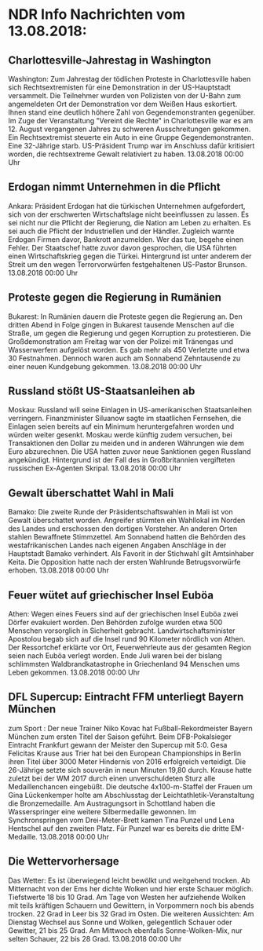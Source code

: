 # NDR Info Nachrichten vom 13.08.2018:


## Charlottesville-Jahrestag in Washington
Washington: Zum Jahrestag der tödlichen Proteste in Charlottesville haben sich Rechtsextremisten für eine Demonstration in der US-Hauptstadt versammelt. Die Teilnehmer wurden von Polizisten von der U-Bahn zum angemeldeten Ort der Demonstration vor dem Weißen Haus eskortiert. Ihnen stand eine deutlich höhere Zahl von Gegendemonstranten gegenüber. Im Zuge der Veranstaltung "Vereint die Rechte" in Charlottesville war es am 12. August vergangenen Jahres zu schweren Ausschreitungen gekommen. Ein Rechtsextremist steuerte ein Auto in eine Gruppe Gegendemonstranten. Eine 32-Jährige starb. US-Präsident Trump war im Anschluss dafür kritisiert worden, die rechtsextreme Gewalt relativiert zu haben. 13.08.2018 00:00 Uhr 

## Erdogan nimmt Unternehmen in die Pflicht
Ankara:	Präsident Erdogan hat die türkischen Unternehmen aufgefordert, sich von der erschwerten Wirtschaftslage nicht beeinflussen zu lassen. Es sei nicht nur die Pflicht der Regierung, die Nation am Leben zu erhalten. Es sei auch die Pflicht der Industriellen und der Händler. Zugleich warnte Erdogan Firmen davor, Bankrott anzumelden. Wer das tue, begehe einen Fehler. Der Staatschef hatte zuvor davon gesprochen, die USA führten einen Wirtschaftskrieg gegen die Türkei. Hintergrund ist unter anderem der Streit um den wegen Terrorvorwürfen festgehaltenen US-Pastor Brunson. 13.08.2018 00:00 Uhr 

## Proteste gegen die Regierung in Rumänien
Bukarest: In Rumänien dauern die Proteste gegen die Regierung an. Den dritten Abend in Folge gingen in Bukarest tausende Menschen auf die Straße, um gegen die Regierung und gegen Korruption zu protestieren. Die Großdemonstration am Freitag war von der Polizei mit Tränengas und Wasserwerfern aufgelöst worden. Es gab mehr als 450 Verletzte und etwa 30 Festnahmen. Dennoch waren auch am Sonnabend Zehntausende zu einer neuen Kundgebung gekommen. 13.08.2018 00:00 Uhr 

## Russland stößt US-Staatsanleihen ab
Moskau:	Russland will seine Einlagen in US-amerikanischen Staatsanleihen verringern. Finanzminister Siluanow sagte im staatlichen Fernsehen, die Einlagen seien bereits auf ein Minimum heruntergefahren worden und würden weiter gesenkt. Moskau werde künftig zudem versuchen, bei Transaktionen den Dollar zu meiden und in anderen Währungen wie dem Euro abzurechnen. Die USA hatten zuvor neue Sanktionen gegen Russland angekündigt. Hintergrund ist der Fall des in Großbritannien vergifteten russischen Ex-Agenten Skripal. 13.08.2018 00:00 Uhr 

## Gewalt überschattet Wahl in Mali
Bamako: Die zweite Runde der Präsidentschaftswahlen in Mali ist von Gewalt überschattet worden. Angreifer stürmten ein Wahllokal im Norden des Landes und erschossen den dortigen Vorsteher. An anderen Orten stahlen Bewaffnete Stimmzettel. Am Sonnabend hatten die Behörden des westafrikanischen Landes nach eigenen Angaben Anschläge in der Hauptstadt Bamako verhindert. Als Favorit in der Stichwahl gilt Amtsinhaber Keita. Die Opposition hatte nach der ersten Wahlrunde Betrugsvorwürfe erhoben. 13.08.2018 00:00 Uhr 

## Feuer wütet auf griechischer Insel Euböa
Athen: Wegen eines Feuers sind auf der griechischen Insel Euböa zwei Dörfer evakuiert worden. Den Behörden zufolge wurden etwa 500 Menschen vorsorglich in Sicherheit gebracht. Landwirtschaftsminister Apostolou begab sich auf die Insel rund 90 Kilometer nördlich von Athen. Der Ressortchef erklärte vor Ort, Feuerwehrleute aus der gesamten Region seien nach Euböa verlegt worden. Ende Juli waren bei der bislang schlimmsten Waldbrandkatastrophe in Griechenland 94 Menschen ums Leben gekommen. 13.08.2018 00:00 Uhr 

## DFL Supercup: Eintracht FFM unterliegt Bayern München
zum Sport : Der neue Trainer Niko Kovac hat Fußball-Rekordmeister Bayern München zum ersten Titel der Saison geführt. Beim DFB-Pokalsieger Eintracht Frankfurt gewann der Meister den Supercup mit 5:0. Gesa Felicitas Krause aus Trier hat bei den European Championships in Berlin ihren Titel über 3000 Meter Hindernis von 2016 erfolgreich verteidigt. Die 26-Jährige setzte sich souverän in neun Minuten 19,80 durch. Krause hatte zuletzt bei der WM 2017 durch einen unverschuldeten Sturz alle Medaillenchancen eingebüßt. Die deutsche 4x100-m-Staffel der Frauen um Gina Lückenkemper holte am Abschlusstag der Leichtathletik-Veranstaltung die Bronzemedaille. Am Austragungsort in Schottland haben die Wasserspringer eine weitere Silbermedaille gewonnen. Im Synchronspringen vom Drei-Meter-Brett kamen Tina Punzel und Lena Hentschel auf den zweiten Platz. Für Punzel war es bereits die dritte EM-Medaille. 13.08.2018 00:00 Uhr 

## Die Wettervorhersage
Das Wetter: Es ist überwiegend leicht bewölkt und weitgehend trocken. Ab Mitternacht von der Ems her dichte Wolken und hier erste Schauer möglich. Tiefstwerte 18 bis 10 Grad. Am Tage von Westen her aufziehende Wolken mit teils kräftigen Schauern und Gewittern, in Vorpommern noch bis abends trocken. 22 Grad in Leer bis 32 Grad im Osten. Die weiteren Aussichten: Am Dienstag Wechsel aus Sonne und Wolken, gelegentlich Schauer oder Gewitter, 21 bis 25 Grad. Am Mittwoch ebenfalls Sonne-Wolken-Mix, nur selten Schauer, 22 bis 28 Grad. 13.08.2018 00:00 Uhr 
